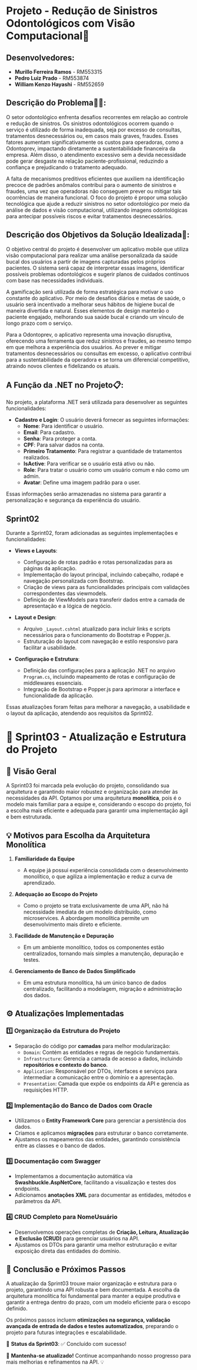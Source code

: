 # Projeto - Redução de Sinistros Odontológicos com Visão Computacional🦷

## Desenvolvedores:

- **Murillo Ferreira Ramos** - RM553315
- **Pedro Luiz Prado** - RM553874
- **William Kenzo Hayashi** - RM552659

## Descrição do Problema👨‍⚕️:

O setor odontológico enfrenta desafios recorrentes em relação ao controle e redução de sinistros. Os sinistros odontológicos ocorrem quando o serviço é utilizado de forma inadequada, seja por excesso de consultas, tratamentos desnecessários ou, em casos mais graves, fraudes. Esses fatores aumentam significativamente os custos para operadoras, como a Odontoprev, impactando diretamente a sustentabilidade financeira da empresa. Além disso, o atendimento excessivo sem a devida necessidade pode gerar desgaste na relação paciente-profissional, reduzindo a confiança e prejudicando o tratamento adequado.

A falta de mecanismos preditivos eficientes que auxiliem na identificação precoce de padrões anômalos contribui para o aumento de sinistros e fraudes, uma vez que operadoras não conseguem prever ou mitigar tais ocorrências de maneira funcional. O foco do projeto é propor uma solução tecnológica que ajude a reduzir sinistros no setor odontológico por meio da análise de dados e visão computacional, utilizando imagens odontológicas para antecipar possíveis riscos e evitar tratamentos desnecessários.

## Descrição dos Objetivos da Solução Idealizada🤖:

O objetivo central do projeto é desenvolver um aplicativo mobile que utiliza visão computacional para realizar uma análise personalizada da saúde bucal dos usuários a partir de imagens capturadas pelos próprios pacientes. O sistema será capaz de interpretar essas imagens, identificar possíveis problemas odontológicos e sugerir planos de cuidados contínuos com base nas necessidades individuais.

A gamificação será utilizada de forma estratégica para motivar o uso constante do aplicativo. Por meio de desafios diários e metas de saúde, o usuário será incentivado a melhorar seus hábitos de higiene bucal de maneira divertida e natural. Esses elementos de design manterão o paciente engajado, melhorando sua saúde bucal e criando um vínculo de longo prazo com o serviço.

Para a Odontoprev, o aplicativo representa uma inovação disruptiva, oferecendo uma ferramenta que reduz sinistros e fraudes, ao mesmo tempo em que melhora a experiência dos usuários. Ao prever e mitigar tratamentos desnecessários ou consultas em excesso, o aplicativo contribui para a sustentabilidade da operadora e se torna um diferencial competitivo, atraindo novos clientes e fidelizando os atuais.

## A Função da .NET no Projeto📋:

No projeto, a plataforma .NET será utilizada para desenvolver as seguintes funcionalidades:

- **Cadastro e Login**: O usuário deverá fornecer as seguintes informações:
  - **Nome**: Para identificar o usuário.
  - **Email**: Para cadastro.
  - **Senha**: Para proteger a conta.
  - **CPF**: Para salvar dados na conta.
  - **Primeiro Tratamento**: Para registrar a quantidade de tratamentos realizados.
  - **IsActive**: Para verificar se o usuário está ativo ou não.
  - **Role**: Para tratar o usuário como um usuário comum e não como um admin.
  - **Avatar**: Define uma imagem padrão para o user.

Essas informações serão armazenadas no sistema para garantir a personalização e segurança da experiência do usuário.

## Sprint02

Durante a Sprint02, foram adicionadas as seguintes implementações e funcionalidades:

- **Views e Layouts**:
  - Configuração de rotas padrão e rotas personalizadas para as páginas da aplicação.
  - Implementação do layout principal, incluindo cabeçalho, rodapé e navegação personalizada com Bootstrap.
  - Criação de views para as funcionalidades principais com validações correspondentes das viewmodels.
  - Definição de ViewModels para transferir dados entre a camada de apresentação e a lógica de negócio.

- **Layout e Design**:
  - Arquivo `_Layout.cshtml` atualizado para incluir links e scripts necessários para o funcionamento do Bootstrap e Popper.js.
  - Estruturação do layout com navegação e estilo responsivo para facilitar a usabilidade.

- **Configuração e Estrutura**:
  - Definição das configurações para a aplicação .NET no arquivo `Program.cs`, incluindo mapeamento de rotas e configuração de middlewares essenciais.
  - Integração de Bootstrap e Popper.js para aprimorar a interface e funcionalidade da aplicação.

Essas atualizações foram feitas para melhorar a navegação, a usabilidade e o layout da aplicação, atendendo aos requisitos da Sprint02.

# 📌 Sprint03 - Atualização e Estrutura do Projeto

## 📖 Visão Geral
A Sprint03 foi marcada pela evolução do projeto, consolidando sua arquitetura e garantindo maior robustez e organização para atender às necessidades da API. Optamos por uma arquitetura **monolítica**, pois é o modelo mais familiar para a equipe e, considerando o escopo do projeto, foi a escolha mais eficiente e adequada para garantir uma implementação ágil e bem estruturada.

## 💡 Motivos para Escolha da Arquitetura Monolítica
1. **Familiaridade da Equipe**
   - A equipe já possui experiência consolidada com o desenvolvimento monolítico, o que agiliza a implementação e reduz a curva de aprendizado.
   
2. **Adequação ao Escopo do Projeto**
   - Como o projeto se trata exclusivamente de uma API, não há necessidade imediata de um modelo distribuído, como microservices. A abordagem monolítica permite um desenvolvimento mais direto e eficiente.
   
3. **Facilidade de Manutenção e Depuração**
   - Em um ambiente monolítico, todos os componentes estão centralizados, tornando mais simples a manutenção, depuração e testes.
   
4. **Gerenciamento de Banco de Dados Simplificado**
   - Em uma estrutura monolítica, há um único banco de dados centralizado, facilitando a modelagem, migração e administração dos dados.
   
## ⚙️ Atualizações Implementadas
### **1️⃣ Organização da Estrutura do Projeto**
- Separação do código por **camadas** para melhor modularização:
  - `Domain`: Contém as entidades e regras de negócio fundamentais.
  - `Infrastructure`: Gerencia a camada de acesso a dados, incluindo **repositórios e contexto do banco**.
  - `Application`: Responsável por DTOs, interfaces e serviços para intermediar a comunicação entre o domínio e a apresentação.
  - `Presentation`: Camada que expõe os endpoints da API e gerencia as requisições HTTP.

### **2️⃣ Implementação do Banco de Dados com Oracle**
- Utilizamos o **Entity Framework Core** para gerenciar a persistência dos dados.
- Criamos e aplicamos **migrações** para estruturar o banco corretamente.
- Ajustamos os mapeamentos das entidades, garantindo consistência entre as classes e o banco de dados.

### **3️⃣ Documentação com Swagger**
- Implementamos a documentação automática via **Swashbuckle.AspNetCore**, facilitando a visualização e testes dos endpoints.
- Adicionamos **anotações XML** para documentar as entidades, métodos e parâmetros da API.

### **4️⃣ CRUD Completo para NomeUsuário**
- Desenvolvemos operações completas de **Criação, Leitura, Atualização e Exclusão (CRUD)** para gerenciar usuários na API.
- Ajustamos os DTOs para garantir uma melhor estruturação e evitar exposição direta das entidades do domínio.

## 🚀 Conclusão e Próximos Passos
A atualização da Sprint03 trouxe maior organização e estrutura para o projeto, garantindo uma API robusta e bem documentada. A escolha da arquitetura monolítica foi fundamental para manter a equipe produtiva e garantir a entrega dentro do prazo, com um modelo eficiente para o escopo definido.

Os próximos passos incluem **otimizações na segurança, validação avançada de entrada de dados e testes automatizados**, preparando o projeto para futuras integrações e escalabilidade.

📌 **Status da Sprint03**: ✅ Concluído com sucesso!

📢 **Mantenha-se atualizado!** Continue acompanhando nosso progresso para mais melhorias e refinamentos na API. 💡





